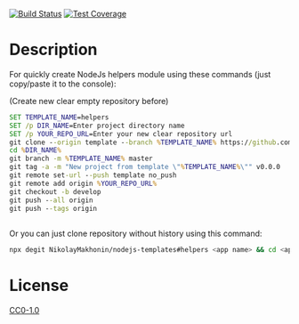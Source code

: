 <!-- Markdown Docs: -->
<!-- https://guides.github.com/features/mastering-markdown/#GitHub-flavored-markdown -->
<!-- https://daringfireball.net/projects/markdown/basics -->
<!-- https://daringfireball.net/projects/markdown/syntax -->

<!-- [![NPM Version][npm-image]][npm-url] -->
<!-- [![NPM Downloads][downloads-image]][downloads-url] -->
<!-- [![Node.js Version][node-version-image]][node-version-url] -->
[![Build Status][travis-image]][travis-url]
[![Test Coverage][coveralls-image]][coveralls-url]

# Description

For quickly create NodeJs helpers module using these commands (just copy/paste it to the console):

(Create new clear empty repository before)

```cmd
SET TEMPLATE_NAME=helpers
SET /p DIR_NAME=Enter project directory name
SET /p YOUR_REPO_URL=Enter your new clear repository url
git clone --origin template --branch %TEMPLATE_NAME% https://github.com/NikolayMakhonin/nodejs-templates.git %DIR_NAME%
cd %DIR_NAME%
git branch -m %TEMPLATE_NAME% master
git tag -a -m "New project from template \"%TEMPLATE_NAME%\"" v0.0.0
git remote set-url --push template no_push
git remote add origin %YOUR_REPO_URL%
git checkout -b develop
git push --all origin
git push --tags origin
 
```

Or you can just clone repository without history using this command:
```bash
npx degit NikolayMakhonin/nodejs-templates#helpers <app name> && cd <app name> && npm i && npm run test
```

# License

[CC0-1.0](LICENSE)

[npm-image]: https://img.shields.io/npm/v/nodejs-templates.svg
[npm-url]: https://npmjs.org/package/nodejs-templates
[node-version-image]: https://img.shields.io/node/v/nodejs-templates.svg
[node-version-url]: https://nodejs.org/en/download/
[travis-image]: https://travis-ci.org/NikolayMakhonin/nodejs-templates.svg?branch=helpers
[travis-url]: https://travis-ci.org/NikolayMakhonin/nodejs-templates?branch=helpers
[coveralls-image]: https://coveralls.io/repos/github/NikolayMakhonin/nodejs-templates/badge.svg?branch=helpers
[coveralls-url]: https://coveralls.io/github/NikolayMakhonin/nodejs-templates?branch=helpers
[downloads-image]: https://img.shields.io/npm/dm/nodejs-templates.svg
[downloads-url]: https://npmjs.org/package/nodejs-templates
[npm-url]: https://npmjs.org/package/nodejs-templates
